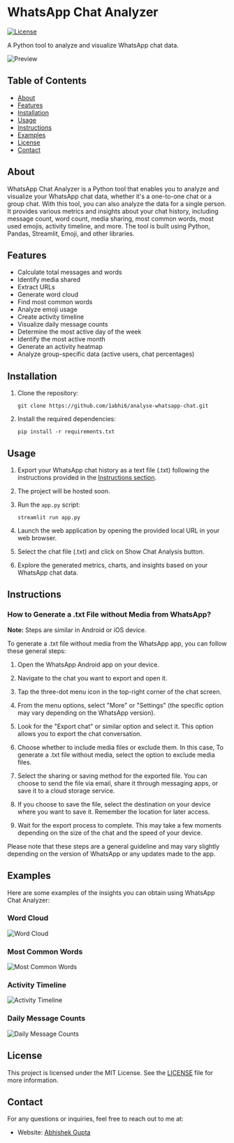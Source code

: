 # WhatsApp Chat Analyzer

[![License](https://img.shields.io/badge/license-MIT-blue.svg)](https://github.com/1abhi6/whatsapp-chat-analyzer/blob/main/LICENSE)

A Python tool to analyze and visualize WhatsApp chat data.

![Preview](readme_resources/gif_img.gif)

## Table of Contents

- [About](#about)
- [Features](#features)
- [Installation](#installation)
- [Usage](#usage)
- [Instructions](#instructions)
- [Examples](#examples)
- [License](#license)
- [Contact](#contact)

## About

WhatsApp Chat Analyzer is a Python tool that enables you to analyze and visualize your WhatsApp chat data, whether it's a one-to-one chat or a group chat. With this tool, you can also analyze the data for a single person. It provides various metrics and insights about your chat history, including message count, word count, media sharing, most common words, most used emojis, activity timeline, and more. The tool is built using Python, Pandas, Streamlit, Emoji, and other libraries.

## Features

- Calculate total messages and words
- Identify media shared
- Extract URLs
- Generate word cloud
- Find most common words
- Analyze emoji usage
- Create activity timeline
- Visualize daily message counts
- Determine the most active day of the week
- Identify the most active month
- Generate an activity heatmap
- Analyze group-specific data (active users, chat percentages)

## Installation

1. Clone the repository:

   ```shell
   git clone https://github.com/1abhi6/analyse-whatsapp-chat.git
   ```

2. Install the required dependencies:

   ```shell
   pip install -r requirements.txt
   ```

## Usage

1. Export your WhatsApp chat history as a text file (.txt) following the instructions provided in the [Instructions section](#instructions).

2. The project will be hosted soon.

3. Run the `app.py` script:

   ```shell
   streamlit run app.py
   ```

4. Launch the web application by opening the provided local URL in your web browser.

5. Select the chat file (.txt) and click on Show Chat Analysis button.

6. Explore the generated metrics, charts, and insights based on your WhatsApp chat data.

## Instructions

### How to Generate a .txt File without Media from WhatsApp?

**Note:** Steps are similar in Android or iOS device.

To generate a .txt file without media from the WhatsApp app, you can follow these general steps:

1. Open the WhatsApp Android app on your device.

2. Navigate to the chat you want to export and open it.

3. Tap the three-dot menu icon in the top-right corner of the chat screen.

4. From the menu options, select "More" or "Settings" (the specific option may vary depending on the WhatsApp version).

5. Look for the "Export chat" or similar option and select it. This option allows you to export the chat conversation.

6. Choose whether to include media files or exclude them. In this case, To generate a .txt file without media, select the option to exclude media files.

7. Select the sharing or saving method for the exported file. You can choose to send the file via email, share it through messaging apps, or save it to a cloud storage service.

8. If you choose to save the file, select the destination on your device where you want to save it. Remember the location for later access.

9. Wait for the export process to complete. This may take a few moments depending on the size of the chat and the speed of your device.

Please note that these steps are a general guideline and may vary slightly depending on the version of WhatsApp or any updates made to the app.

## Examples

Here are some examples of the insights you can obtain using WhatsApp Chat Analyzer:

### Word Cloud

![Word Cloud](./images/word_cloud.png)

### Most Common Words

![Most Common Words](./images/most_common_words.png)

### Activity Timeline

![Activity Timeline](./images/activity_timeline.png)

### Daily Message Counts

![Daily Message Counts](./images/daily_message_counts.png)

## License

This project is licensed under the MIT License. See the [LICENSE](./LICENSE) file for more information.

## Contact

For any questions or inquiries, feel free to reach out to me at:

- Website: [Abhishek Gupta](https://abhi.getifyme.com/)
